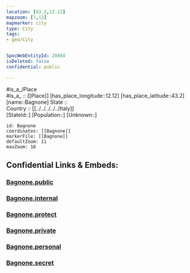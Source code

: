 ```yaml
---
location: [43.2,12.12] 
mapzoom: [7,12] 
mapmarker: city 
type: City
tags:
- geo/City


SpocWebEntityId: 28984
isDeleted: false
confidential: public

---
```

#is_a_/Place  
#is_a_ :: [[Place]] 
[has_place_longitude::12.12] 
[has_place_latitude::43.2] 
[name::Bagnone] 
State ::  
Country :: [[../../../../../Italy]]  
[StateId::] 
[Population::] 
[Unknown::] 


```leaflet
id: Bagnone
coordinates: [[Bagnone]] 
markerFile: [[Bagnone]] 
defaultZoom: 11 
maxZoom: 18
```


## Confidential Links & Embeds: 

### [Bagnone.public](/_public/\Earth\Continent\Europe\Europe~South\Italy\regions~Italy\Umbria\Perugia.Province\CityBagnone.public.md) 

### [Bagnone.internal](/_internal/\Earth\Continent\Europe\Europe~South\Italy\regions~Italy\Umbria\Perugia.Province\CityBagnone.internal.md) 

### [Bagnone.protect](/_protect/\Earth\Continent\Europe\Europe~South\Italy\regions~Italy\Umbria\Perugia.Province\CityBagnone.protect.md) 

### [Bagnone.private](/_private/\Earth\Continent\Europe\Europe~South\Italy\regions~Italy\Umbria\Perugia.Province\CityBagnone.private.md) 

### [Bagnone.personal](/_personal/\Earth\Continent\Europe\Europe~South\Italy\regions~Italy\Umbria\Perugia.Province\CityBagnone.personal.md) 

### [Bagnone.secret](/_secret/\Earth\Continent\Europe\Europe~South\Italy\regions~Italy\Umbria\Perugia.Province\CityBagnone.secret.md)

